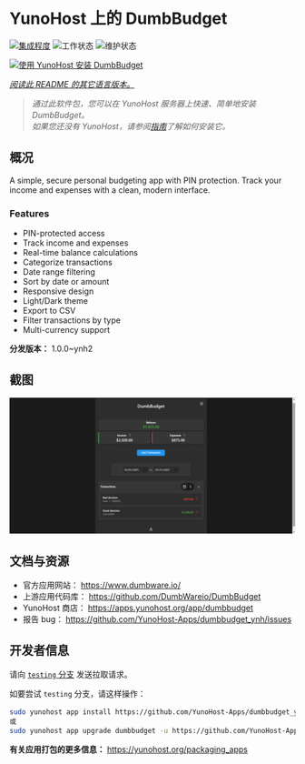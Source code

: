 <!--
注意：此 README 由 <https://github.com/YunoHost/apps/tree/master/tools/readme_generator> 自动生成
请勿手动编辑。
-->

# YunoHost 上的 DumbBudget

[![集成程度](https://apps.yunohost.org/badge/integration/dumbbudget)](https://ci-apps.yunohost.org/ci/apps/dumbbudget/)
![工作状态](https://apps.yunohost.org/badge/state/dumbbudget)
![维护状态](https://apps.yunohost.org/badge/maintained/dumbbudget)

[![使用 YunoHost 安装 DumbBudget](https://install-app.yunohost.org/install-with-yunohost.svg)](https://install-app.yunohost.org/?app=dumbbudget)

*[阅读此 README 的其它语言版本。](./ALL_README.md)*

> *通过此软件包，您可以在 YunoHost 服务器上快速、简单地安装 DumbBudget。*  
> *如果您还没有 YunoHost，请参阅[指南](https://yunohost.org/install)了解如何安装它。*

## 概况

A simple, secure personal budgeting app with PIN protection. Track your income and expenses with a clean, modern interface.

### Features

- PIN-protected access
- Track income and expenses
- Real-time balance calculations
- Categorize transactions
- Date range filtering
- Sort by date or amount
- Responsive design
- Light/Dark theme
- Export to CSV
- Filter transactions by type
- Multi-currency support


**分发版本：** 1.0.0~ynh2

## 截图

![DumbBudget 的截图](./doc/screenshots/screenshot.png)

## 文档与资源

- 官方应用网站： <https://www.dumbware.io/>
- 上游应用代码库： <https://github.com/DumbWareio/DumbBudget>
- YunoHost 商店： <https://apps.yunohost.org/app/dumbbudget>
- 报告 bug： <https://github.com/YunoHost-Apps/dumbbudget_ynh/issues>

## 开发者信息

请向 [`testing` 分支](https://github.com/YunoHost-Apps/dumbbudget_ynh/tree/testing) 发送拉取请求。

如要尝试 `testing` 分支，请这样操作：

```bash
sudo yunohost app install https://github.com/YunoHost-Apps/dumbbudget_ynh/tree/testing --debug
或
sudo yunohost app upgrade dumbbudget -u https://github.com/YunoHost-Apps/dumbbudget_ynh/tree/testing --debug
```

**有关应用打包的更多信息：** <https://yunohost.org/packaging_apps>
